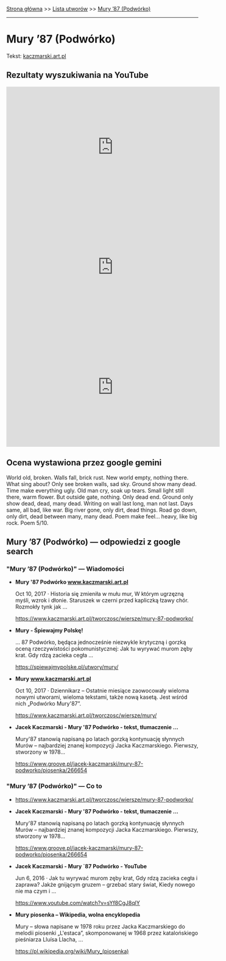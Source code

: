 [Strona główna](../index.md) >> [Lista utworów](../list.md) >> [Mury ’87 (Podwórko)](297.md)

---

# Mury ’87 (Podwórko)

Tekst: [kaczmarski.art.pl](https://www.kaczmarski.art.pl/tworczosc/wiersze/mury-87-podworko/)

## Rezultaty wyszukiwania na YouTube

<iframe width="560" height="315" src="https://www.youtube.com/embed/5Gq0PhVh0is?si=IdontcarewhotheIRSsendsImnotpayingtaxes" title="YouTube video player" frameborder="0" allow="accelerometer; autoplay; clipboard-write; encrypted-media; gyroscope; picture-in-picture; web-share" referrerpolicy="strict-origin-when-cross-origin" allowfullscreen></iframe>

<iframe width="560" height="315" src="https://www.youtube.com/embed/T-PUx7AdxC4?si=IdontcarewhotheIRSsendsImnotpayingtaxes" title="YouTube video player" frameborder="0" allow="accelerometer; autoplay; clipboard-write; encrypted-media; gyroscope; picture-in-picture; web-share" referrerpolicy="strict-origin-when-cross-origin" allowfullscreen></iframe>

<iframe width="560" height="315" src="https://www.youtube.com/embed/ggRNPYYYq8A?si=IdontcarewhotheIRSsendsImnotpayingtaxes" title="YouTube video player" frameborder="0" allow="accelerometer; autoplay; clipboard-write; encrypted-media; gyroscope; picture-in-picture; web-share" referrerpolicy="strict-origin-when-cross-origin" allowfullscreen></iframe>

## Ocena wystawiona przez google gemini

World old, broken. Walls fall, brick rust. New world empty, nothing there. What sing about? Only see broken walls, sad sky. Ground show many dead. Time make everything ugly. Old man cry, soak up tears. Small light still there, warm flower. But outside gate, nothing. Only dead end. Ground only show dead, dead, many dead. Writing on wall last long, man not last. Days same, all bad, like war. Big river gone, only dirt, dead things. Road go down, only dirt, dead between many, many dead. Poem make feel... heavy, like big rock. Poem 5/10.


## Mury ’87 (Podwórko) — odpowiedzi z google search

### "Mury ’87 (Podwórko)" — Wiadomości

- **Mury '87 Podwórko www.kaczmarski.art.pl**

    Oct 10, 2017  ·  Historia się zmieniła w mułu mur, W którym ugrzęzną myśli, wzrok i dłonie. Staruszek w czerni przed kapliczką łzawy chór. Rozmokły tynk jak ... 

   <https://www.kaczmarski.art.pl/tworczosc/wiersze/mury-87-podworko/>
- **Mury - Śpiewajmy Polskę!**

    ... 87 Podwórko, będąca jednocześnie niezwykle krytyczną i gorzką oceną rzeczywistości pokomunistycznej: Jak tu wyrywać murom zęby krat. Gdy rdzą zacieka cegła ... 

   <https://spiewajmypolske.pl/utwory/mury/>
- **Mury www.kaczmarski.art.pl**

    Oct 10, 2017  ·  Dziennikarz – Ostatnie miesiące zaowocowały wieloma nowymi utworami, wieloma tekstami, także nową kasetą. Jest wśród nich „Podwórko Mury'87”. 

   <https://www.kaczmarski.art.pl/tworczosc/wiersze/mury/>
- **Jacek Kaczmarski - Mury '87 Podwórko - tekst, tłumaczenie ...**

    Mury'87 stanowią napisaną po latach gorzką kontynuację słynnych Murów – najbardziej znanej kompozycji Jacka Kaczmarskiego. Pierwszy, stworzony w 1978... 

   <https://www.groove.pl/jacek-kaczmarski/mury-87-podworko/piosenka/266654>

### "Mury ’87 (Podwórko)" — Co to

- <https://www.kaczmarski.art.pl/tworczosc/wiersze/mury-87-podworko/>
- **Jacek Kaczmarski - Mury '87 Podwórko - tekst, tłumaczenie ...**

    Mury'87 stanowią napisaną po latach gorzką kontynuację słynnych Murów – najbardziej znanej kompozycji Jacka Kaczmarskiego. Pierwszy, stworzony w 1978... 

   <https://www.groove.pl/jacek-kaczmarski/mury-87-podworko/piosenka/266654>
- **Jacek Kaczmarski - Mury `87 Podwórko - YouTube**

    Jun 6, 2016  ·  Jak tu wyrywać murom zęby krat, Gdy rdzą zacieka cegła i zaprawa? Jakże gnijącym gruzem – grzebać stary świat, Kiedy nowego nie ma czym i ... 

   <https://www.youtube.com/watch?v=sYf8CgJ8qlY>
- **Mury piosenka – Wikipedia, wolna encyklopedia**

    Mury – słowa napisane w 1978 roku przez Jacka Kaczmarskiego do melodii piosenki „L'estaca”, skomponowanej w 1968 przez katalońskiego pieśniarza Lluísa Llacha, ... 

   <https://pl.wikipedia.org/wiki/Mury_(piosenka)>

